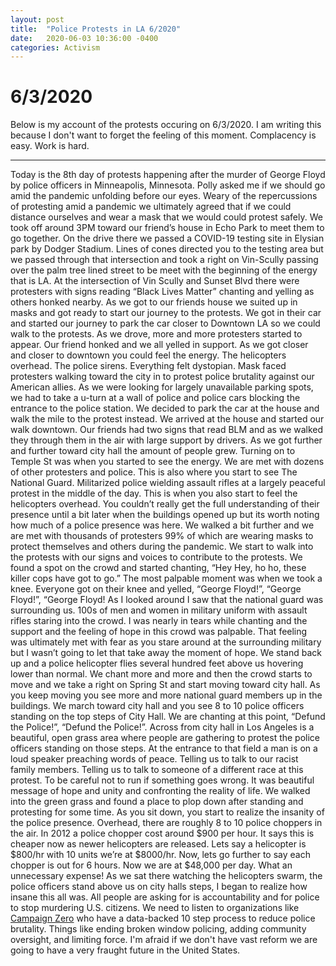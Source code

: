 ```yaml
---
layout: post
title:  "Police Protests in LA 6/2020"
date:   2020-06-03 10:36:00 -0400
categories: Activism
---
```


# 6/3/2020 
Below is my account of the protests occuring on 6/3/2020. I am writing this because I don't want to forget the feeling of this moment. Complacency is easy. Work is hard. 
<hr >
Today is the 8th day of protests happening after the murder of George Floyd by police officers in Minneapolis, Minnesota. Polly asked me if we should go amid the pandemic unfolding before our eyes. Weary of the repercussions of protesting amid a pandemic we ultimately agreed that if we could distance ourselves and wear a mask that we would could protest safely.   We took off around 3PM toward our friend’s house in Echo Park to meet them to go together.  On the drive there we passed a COVID-19 testing site in Elysian park by Dodger Stadium. Lines of cones directed you to the testing area but we passed through that intersection and took a right on Vin-Scully passing over the palm tree lined street to be meet with the beginning of the energy that is LA. At the intersection of Vin Scully and Sunset Blvd there were protesters with signs reading “Black Lives Matter” chanting and yelling as others honked nearby. As we got to our friends house we suited up in masks and got ready to start our journey to the protests. We got in their car and started our journey to park the car closer to Downtown LA so we could walk to the protests. As we drove, more and more protesters started to appear. Our friend honked and we all yelled in support. As we got closer and closer to downtown you could feel the energy. The helicopters overhead. The police sirens. Everything felt dystopian. Mask faced protesters walking toward the city in to protest police brutality against our American allies. As we were looking for largely unavailable parking spots, we had to take a u-turn at a wall of police and police cars blocking the entrance to the police station. We decided to park the car at the house and walk the mile to the protest instead. We arrived at the house and started our walk downtown. Our friends had two signs that read BLM and as we walked they through them in the air with large support by drivers. As we got further and further toward city hall the amount of people grew. Turning on to Temple St was when you started to see the energy. We are met with dozens of other protesters and police. This is also where you start to see The National Guard. Militarized police wielding assault rifles at a largely peaceful protest in the middle of the day. This is when you also start to feel the helicopters overhead. You couldn’t really get the full understanding of their presence until a bit later when the buildings opened up but its worth noting how much of a police presence was here.  We walked a bit further and we are met with thousands of protesters 99% of which are wearing masks to protect themselves and others during the pandemic. We start to walk into the protests with our signs and voices to contribute to the protests. We found a spot on the crowd and started chanting, “Hey Hey, ho ho, these killer cops have got to go.”  The most palpable moment was when we took a knee. Everyone got on their knee and yelled, “George Floyd!”, “George Floyd!”, “George Floyd! As I looked around I saw that the national guard was surrounding us. 100s of men and women in military uniform with assault rifles staring into the crowd.  I was nearly in tears while chanting and the support and the feeling of hope in this crowd was palpable. That feeling was ultimately met with fear as you stare around at the surrounding military but I wasn’t going to let that take away the moment of hope. We stand back up and a police helicopter flies several hundred feet above us hovering lower than normal. We chant more and more and then the crowd starts to move and we take a right on Spring St and start moving toward city hall. As you keep moving you see more and more national guard members up in the buildings.  We march toward city hall and you see 8 to 10 police officers standing on the top steps of City Hall. We are chanting at this point, “Defund the Police!”, “Defund the Police!”. Across from city hall in Los Angeles is a beautiful, open grass area where people are gathering to protest the police officers standing on those steps. At the entrance to that field a man is on a loud speaker preaching words of peace.  Telling us to talk to our racist family members. Telling us to talk to someone of a different race at this protest. To be careful not to run if something goes wrong. It was beautiful message of hope and unity and confronting the reality of life. We walked into the green grass and found a place to plop down after standing and protesting for some time. As you sit down, you start to realize the insanity of the police presence. Overhead, there are roughly 8 to 10 police choppers in the air. In 2012 a police chopper cost around $900 per hour. It says this is cheaper now as newer helicopters are released. Lets say a helicopter is $800/hr with 10 units we’re at $8000/hr. Now, lets go further to say each chopper is out for 6 hours. Now we are at $48,000 per day. What an unnecessary expense! As we sat there watching the helicopters swarm, the police officers stand above us on city halls steps, I began to realize how insane this all was. All people are asking for is accountability and for police to stop murdering U.S. citizens. We need to listen to organizations like <a href="https://www.joincampaignzero.org/">Campaign Zero</a> who have a data-backed 10 step process to reduce police brutality. Things like ending broken window policing, adding community oversight, and limiting force. I'm afraid if we don't have vast reform we are going to have a very fraught future in the United States. 